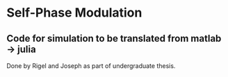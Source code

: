 # Self-Phase Modulation
## Code for simulation to be translated from matlab -> julia
Done by Rigel and Joseph as part of undergraduate thesis.
